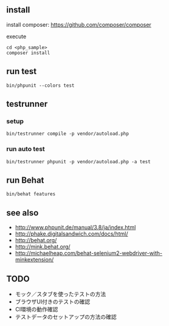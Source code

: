 
## install

install composer: https://github.com/composer/composer

execute

    cd <php_sample>
    composer install

## run test
    bin/phpunit --colors test

## testrunner
### setup
    bin/testrunner compile -p vendor/autoload.php

### run auto test
    bin/testrunner phpunit -p vendor/autoload.php -a test

## run Behat
    bin/behat features

## see also
- http://www.phpunit.de/manual/3.8/ja/index.html
- http://phake.digitalsandwich.com/docs/html/
- http://behat.org/
- http://mink.behat.org/
- http://michaelheap.com/behat-selenium2-webdriver-with-minkextension/

## TODO
- モック／スタブを使ったテストの方法
- ブラウザUI付きのテストの確認
- CI環境の動作確認
- テストデータのセットアップの方法の確認
